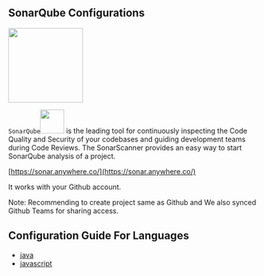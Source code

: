 ## SonarQube Configurations
<img src="https://www.sonarqube.org/assets/logo-31ad3115b1b4b120f3d1efd63e6b13ac9f1f89437f0cf6881cc4d8b5603a52b4.svg" width="150">

`SonarQube`<img src="https://www.sonarqube.org/assets/logo-31ad3115b1b4b120f3d1efd63e6b13ac9f1f89437f0cf6881cc4d8b5603a52b4.svg" width="48">  is the leading tool for continuously inspecting the Code Quality and Security of your codebases
and guiding development teams during Code Reviews.
The SonarScanner provides an easy way to start SonarQube analysis of a project.

[https://sonar.anywhere.co/](https://sonar.anywhere.co/)

It works with your Github account.

Note: Recommending to create project same as Github and We also synced Github Teams for sharing access.

## Configuration Guide For Languages

 - [java](java/README.md)
 - [javascript](js/README.md)
